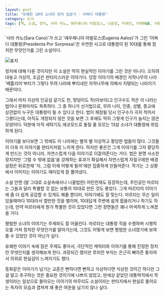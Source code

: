 ```yaml
---
layout: post
title: "유쾌한 10대 소녀의 정치 입문기 - 어쩌다 대통령"
category: 도서
tags: [책, 소설, 정치, 사라 카노, 에우헤니아 아발로스, 나윤정, 미래인, 미래M&B, 서평]
---
```


'사라 카노(Sara Cano)'가 쓰고
'에우헤니아 아발로스(Eugenia Aalos)'가 그린
'어쩌다 대통령(Presidenta Por Sorpresa)'은
우연한 사고로 대통령이 된 10대를 통해 정치란 무엇인가를 그린 소설이다.

![표지](https://lh3.googleusercontent.com/kj7ob1iUL2ZuFITtjdCGZNvfByydnquRItMnvV7sMh8HNt37rZXh2hAAyuz-RLs_UodiDM0PJR3ZBg=s480)

정치에 대해 다룬 것이지만 이 소설은 딱히 현실적인 이야기를 그린 것은 아니다.
오히려 대놓고 가상의, 조금은 판타지스러운 이야기다.
당장 이야기의 배경인 자작나무의 나라 '베툴리아'부터가 그렇다
무려 나라에 뿌리내린 자작나무에 의해서 지탱되는 나라이기 때문이다.

그래서 마치 지상의 인공섬 같기도 한,
땅덩이도 작(아보이)고
인구수도 적은 이 나라는
법이나 문화마저도 독특하다.
그 중 하나가 선거법으로,
무려 나이, 인종, 성별, 종교에 상관없이 누구든 대통령이 될 수 있다고 한다.
법이 제정될 당시 인구수가 극히 적어서 그랬다는데,
아직도 개정되지 않은 것을 보면 그 후에도 딱히 그렇게 인구가 늘지는 않은 모양이다.
덕분에 아직 세탁기도 에코모드로 돌릴 줄 모르는 13살 소녀가 대통령에 취임하게 된다.

이야기를 보다보면 그 밖에도 이 나라에는 별의 별 이상하고 황당한 법들이 많다.
그것들이 더욱 이 이야기를 판타지처럼 느끼게 한다.
하지만 좋은건 그게 이야기를 그저 황당하게 만드는 것이 아니라,
자연스럽게 다음 이야기로 이끌어준다는 거다.
법은 분명 사소한 장치지만 '그럴 수 밖에 없음'을 강제하는 효과가 확실해서
자연스럽게 자질구레한 배경 설정은 뒤로한채
'자, 그럼 이제 어떻게 될까'에만 집중하게 만들어준다.
작가는 그 상황에서 이어지는 이야기도 재미있게 잘 풀어냈다.

소설 안엔 (말 그대로 소설속에서나 나올법한) 어린천재도 등장하는데,
주인공인 마르타는 그들과 달리 특별할 것 없는 보통의 10대로 만든 것도 좋았다.
그게 마르타의 이야기에 좀 더 쉽게 공감할 수 있게도 해줄 뿐더러,
이야기에도 잘 맞는다.
마르타는 무슨 일이 있을때마다 10대라서 할만한 짓을 벌이며,
10대답게 주변에 쉽게 휩쓸리거나 하기도 하는데,
만약 마르타에게 뭔가 특별한 것이 있었다면 그런 장면들은 꽤나 어색하게 느껴졌을 거다.

평범한 소녀의 이야기는 주제와도 잘 어울린다.
마르타는 대통령 직을 수행하며 시행착오를 거쳐 정치란 무엇인가를 알아가는데,
그것도 어떻게 보면 평범한 소녀였기에 보여줄 수 있었던 것이 아닌가 싶다.

유쾌한 이야기 속에 잠은 주제도 좋아서,
극단적인 캐릭터와 이야기를 통해 진정한 정치란 무엇인지를 생각해보게 한다.
과장되긴 했지만 루피안 부자는 은근히 뼈아픈 풍자여서
의외로 현실감이 느껴지기도 했다.

동화같은 이야기가 남기는 교훈은 뻔하다면 뻔하고 식상하다면 식상한 것이긴 하다만
그걸 알고 추구하는 것은 중요한 것이기에 나쁘지 않았고,
딴세상 같았던 대통력직에서 학생이라는 일상으로 돌아오는 이야기의 마무리도
소설이라는 판타지에서 현실로 돌아오는 독자의 모습과 겹쳐져
꽤 좋은 여운을 남기지 않나 싶다.
